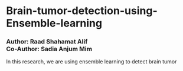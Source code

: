 # Brain-tumor-detection-using-Ensemble-learning

<h3>Author: Raad Shahamat Alif<br>
Co-Author: Sadia Anjum Mim</h3>
In this research, we are using ensemble learning to detect brain tumor
